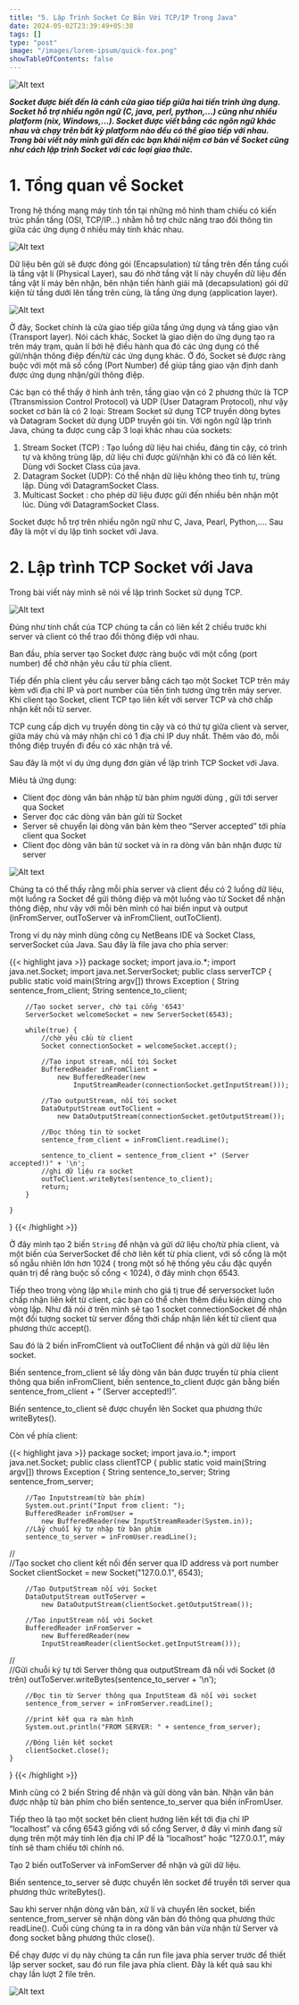 ```yaml
---
title: "5. Lập Trình Socket Cơ Bản Với TCP/IP Trong Java"
date: 2024-05-02T23:39:49+05:30
tags: []
type: "post"
image: "/images/lorem-ipsum/quick-fox.png"
showTableOfContents: false
---
```

![Alt text](/images/lap-trinh-socket-voi-tcpip-trong-java-63732476941.2382.jpg)

***Socket được biết đến là cánh cửa giao tiếp giữa hai tiến trình ứng dụng. Socket hỗ trợ nhiều ngôn ngữ (C, java, perl, python,…) cũng như nhiều platform (nix, Windows,…). Socket được viết bằng các ngôn ngữ khác nhau và chạy trên bất kỳ platform nào đều có thể giao tiếp với nhau. Trong bài viết này mình gửi đến các bạn khái niệm cơ bản về Socket cũng như cách lập trình Socket với các loại giao thức.***

# 1. Tổng quan về Socket

Trong hệ thống mạng máy tính tồn tại những mô hình tham chiếu có kiến trúc phần tầng (OSI, TCP/IP…) nhằm hỗ trợ chức năng trao đôi thông tin giữa các ứng dụng ở nhiều máy tính khác nhau.

![Alt text](/images/Annotation2020-08-08132406.jpg)

Dữ liệu bên gửi sẽ được đóng gói (Encapsulation) từ tầng trên đến tầng cuối là tầng vật lí (Physical Layer), sau đó nhờ tầng vật lí này chuyển dữ liệu đến tầng vật lí máy bên nhận, bên nhận tiến hành giải mã (decapsulation) gói dữ kiện từ tầng dưới lên tầng trên cùng, là tầng ứng dụng (application layer).

![Alt text](/images/Annotation2020-08-08160924.jpg)

Ở đây, Socket chính là cửa giao tiếp giữa tầng ứng dụng và tầng giao vận (Transport layer). Nói cách khác, Socket là giao diện do ứng dụng tạo ra trên máy trạm, quản lí bởi hệ điều hành qua đó các ứng dụng có thể gửi/nhận thông điệp đến/từ các ứng  dụng khác. Ở đó, Socket sẽ được ràng buộc với một mã số cổng (Port Number) để giúp tầng giao vận định danh được ứng dụng nhận/gửi thông điệp.

Các bạn có thể thấy ở hình ảnh trên, tầng giao vận có 2 phương thức là TCP (Ttransmission Control Protocol) và UDP (User Datagram Protocol), như vậy socket cơ bản là có 2 loại: Stream Socket sử dụng TCP truyền dòng bytes và Datagram Socket dử dụng UDP truyền gói tin. Với ngôn ngữ lập trình Java, chúng ta được cung cấp 3 loại khác nhau của sockets:

1. Stream Socket (TCP) : Tạo luồng dữ liệu hai chiều, đáng tin cậy, có trình tự và không trùng lặp, dữ liệu chỉ được gửi/nhận khi có đã có liên kết. Dùng với Socket Class của java.
2. Datagram Socket (UDP): Có thể nhận dữ liệu không theo tình tự, trùng lặp. Dùng với DatagramSocket Class.
3. Multicast Socket : cho phép dữ liệu được gửi đến nhiều bên nhận một lúc. Dùng với DatagramSocket Class.

Socket được hỗ trợ trên nhiều ngôn ngữ như C, Java, Pearl,  Python,…. Sau đây là một ví dụ lập tình socket với Java.

# 2. Lập trình TCP Socket với Java

Trong bài viết này mình sẽ nói về lập trình Socket sử dụng TCP.

![Alt text](/images/Annotation2020-08-08160941.jpg)

Đúng như tính chất của TCP chúng ta cần có liên kết 2 chiều trước khi server và client có thể trao đổi thông điệp với nhau.

Ban đầu, phía server tạo Socket được ràng buộc với một cổng (port number) để chờ nhận yêu cầu từ phía client.

Tiếp đến phía client yêu cầu server bằng cách tạo một Socket TCP trên máy kèm với địa chỉ IP và port number của tiến tình tương ứng trên máy server. Khi client tạo Socket, client TCP tạo liên kết với server TCP và chờ chấp nhận kết nối từ server.

TCP cung cấp dịch vụ truyền dòng tin cậy và có thứ tự giữa client và server, giữa máy chủ và máy nhận chỉ có 1 địa chỉ IP duy nhất. Thêm vào đó, mỗi thông điệp truyền đi đều có xác nhận trả về.

Sau đây là một ví dụ ứng dụng đơn giản về lập trình TCP Socket với Java.

Miêu tả ứng dụng:

- Client đọc dòng văn bản nhập từ bàn phím người dùng , gửi tới server qua Socket
- Server đọc các dòng văn bản gửi từ Socket
- Server sẽ chuyển lại dòng văn bản kèm theo “Server accepted” tới phía client qua Socket
- Client đọc dòng văn bản từ socket và in ra dòng văn bản nhận được từ server

![Alt text](/images/Annotation2020-08-08132421.jpg)

Chúng ta có thể thấy rằng mỗi phía server và client đều có 2 luồng dữ liệu, một luồng ra Socket để gửi thông điệp và một luồng vào từ Socket để nhận thông điệp, như vậy với mỗi bên mình có hai biến input và output (inFromServer, outToServer và inFromClient, outToClient).

Trong ví dụ này mình dùng công cụ NetBeans IDE  và Socket Class, serverSocket của Java. Sau đây là file java cho phía server:

{{< highlight java >}}
package socket;
import java.io.*;
import java.net.Socket;
import java.net.ServerSocket;
public class serverTCP {
    public static void main(String argv[]) throws Exception
    {
        String sentence_from_client;
        String sentence_to_client;
        
        //Tạo socket server, chờ tại cổng '6543'
        ServerSocket welcomeSocket = new ServerSocket(6543);
        
        while(true) {
            //chờ yêu cầu từ client
            Socket connectionSocket = welcomeSocket.accept();
            
            //Tạo input stream, nối tới Socket
            BufferedReader inFromClient =
                new BufferedReader(new
                    InputStreamReader(connectionSocket.getInputStream())); 
            
            //Tạo outputStream, nối tới socket
            DataOutputStream outToClient =
                new DataOutputStream(connectionSocket.getOutputStream());
            
            //Đọc thông tin từ socket
            sentence_from_client = inFromClient.readLine();
            
            sentence_to_client = sentence_from_client +" (Server accepted!)" + '\n';
            //ghi dữ liệu ra socket
            outToClient.writeBytes(sentence_to_client); 
            return;
        }
        
    }
}
{{< /highlight >}}

Ở đây mình tạo 2 biến `String` để nhận và gửi dữ liệu cho/từ phía client, và một biến của ServerSocket để chờ liên kết từ phía client, với số cổng là một số ngẫu nhiên lớn hơn 1024 ( trong một số hệ thống yêu cầu đặc quyền quản trị để ràng buộc số cổng < 1024), ở đây mình chọn 6543.

Tiếp theo trong vòng lặp `While` mình cho giá tị true để serversocket luôn chấp nhận liên kết từ client, các bạn có thể chèn thêm điều kiện dừng cho vòng lặp. Như đã nói ở trên mình sẽ tạo 1 socket connectionSocket để nhận một đối tượng socket từ server đồng thời chấp nhận liên kết từ client qua phương thức accept().

Sau đó là 2 biến inFromClient và outToClient để nhận và gửi dữ liệu lên socket.

Biến sentence_from_client sẽ lấy dòng văn bản được truyền từ phía client thông qua biến inFromClient, biến sentence_to_client được gán bằng biến sentence_from_client + “ (Server accepted!)”.

Biến sentence_to_client sẽ được chuyển lên Socket qua phương thức writeBytes().

Còn về phía client:

{{< highlight java >}}
package socket;
import java.io.*;
import java.net.Socket;
public class clientTCP {
    public static void main(String argv[]) throws Exception
    {
        String sentence_to_server;
        String sentence_from_server;
    
        //Tạo Inputstream(từ bàn phím)
        System.out.print("Input from client: ");
        BufferedReader inFromUser =
            new BufferedReader(new InputStreamReader(System.in));
        //Lấy chuỗi ký tự nhập từ bàn phím
        sentence_to_server = inFromUser.readLine();
//    
        //Tạo socket cho client kết nối đến server qua ID address và port number
        Socket clientSocket = new Socket("127.0.0.1", 6543);
    
        //Tạo OutputStream nối với Socket
        DataOutputStream outToServer =
            new DataOutputStream(clientSocket.getOutputStream());
    
        //Tạo inputStream nối với Socket
        BufferedReader inFromServer =
            new BufferedReader(new
            InputStreamReader(clientSocket.getInputStream()));
//     
        //Gửi chuỗi ký tự tới Server thông qua outputStream đã nối với Socket (ở trên)
        outToServer.writeBytes(sentence_to_server + '\n');
    
        //Đọc tin từ Server thông qua InputSteam đã nối với socket
        sentence_from_server = inFromServer.readLine();
    
        //print kết qua ra màn hình
        System.out.println("FROM SERVER: " + sentence_from_server);
    
        //Đóng liên kết socket
        clientSocket.close();    
    } 
}
{{< /highlight >}}

Mình cũng có 2 biến String để nhận và gửi dòng văn bản. Nhận văn bản được nhập từ bàn phím cho biến sentence_to_server qua biến inFromUser.

Tiếp theo là tạo một socket bên client hướng liên kết tới địa chỉ IP “localhost” và cổng 6543 giống với số cổng Server, ở đây vì mình đang sử dụng trên một máy tính lên địa chỉ IP để là “localhost” hoặc “127.0.0.1”, máy tính sẽ tham chiếu tới chính nó.

Tạo 2 biến outToServer và inFomServer để nhận và gửi dữ liệu.

Biến sentence_to_server sẽ được chuyển lên socket để truyền tới server qua phương thức writeBytes().

Sau khi server nhận dòng văn bản, xử lí và chuyển lên socket, biến sentence_from_server sẽ nhận dòng văn bản đó thông qua phương thức readLine(). Cuối cùng chúng ta in ra dòng văn bản vừa nhận từ Server và đong socket bằng phương thức close().

Để chạy được ví dụ này chúng ta cần run file java phía server trước để thiết lập server socket, sau đó run file java phía client. Đây là kết quả sau khi chạy lần lượt 2 file trên.

![Alt text](/images/Annotation2020-08-08163442.jpg)
